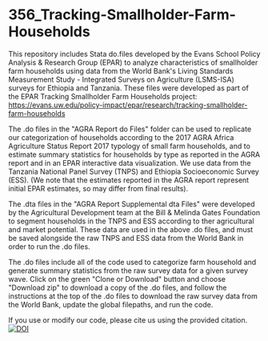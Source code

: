 # 356_Tracking-Smallholder-Farm-Households

This repository includes Stata do.files developed by the Evans School Policy Analysis & Research Group (EPAR) to analyze characteristics of smallholder farm households using data from the World Bank's Living Standards Measurement Study - Integrated Surveys on Agriculture (LSMS-ISA) surveys for Ethiopia and Tanzania. These files were developed as part of the EPAR Tracking Smallholder Farm Households project: https://evans.uw.edu/policy-impact/epar/research/tracking-smallholder-farm-households

The .do files in the "AGRA Report do Files" folder can be used to replicate our categorization of households according to the 2017 AGRA Africa Agriculture Status Report 2017 typology of small farm households, and to estimate summary statistics for households by type as reported in the AGRA report and in an EPAR interactive data visualization. We use data from the Tanzania National Panel Survey (TNPS) and Ethiopia Socioeconomic Survey (ESS). (We note that the estimates reported in the AGRA report represent initial EPAR estimates, so may differ from final results).

The .dta files in the "AGRA Report Supplemental dta Files" were developed by the Agricultural Development team at the Bill & Melinda Gates Foundation to segment households in the TNPS and ESS according to ther agricultural and market potential. These data are used in the above .do files, and must be saved alongside the raw TNPS and ESS data from the World Bank in order to run the .do files.

The .do files include all of the code used to categorize farm household and generate summary statistics from the raw survey data for a given survey wave. Click on the green "Clone or Download" button and choose "Download zip" to download a copy of the .do files, and follow the instructions at the top of the .do files to download the raw survey data from the World Bank, update the global filepaths, and run the code. 

If you use or modify our code, please cite us using the provided citation. 
[![DOI](https://zenodo.org/badge/113353161.svg)](https://zenodo.org/badge/latestdoi/113353161)
